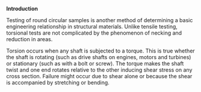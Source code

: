 **Introduction**

 Testing of round circular samples is another method of determining a basic engineering relationship in structural materials. Unlike tensile testing, torsional tests are not complicated by the phenomenon of necking and reduction in areas.

Torsion occurs when any shaft is subjected to a torque. This is true whether the shaft is rotating (such as drive shafts on engines, motors and turbines) or stationary (such as with a bolt or screw). The torque makes the shaft twist and one end rotates relative to the other inducing shear stress on any cross section. Failure might occur due to shear alone or because the shear is accompanied by stretching or bending. 



